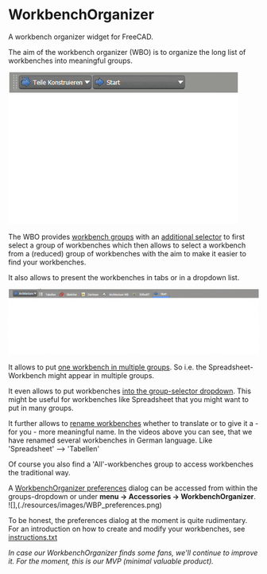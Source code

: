 # WorkbenchOrganizer
A workbench organizer widget for FreeCAD.

The aim of the workbench organizer (WBO) is to organize the long list of workbenches into meaningful groups.

![](./Resources/videos/WBO_dropdown.gif)

The WBO provides <u>workbench groups</u> with an <u>additional selector</u> to first select a group of workbenches which then allows to select a workbench from a (reduced) group of workbenches with the aim to make it easier to find your workbenches.

It also allows to present the workbenches in tabs or in a dropdown list.

![](./Resources/videos/WBO_tabs.gif)

It allows to put <u>one workbench in multiple groups</u>. So i.e. the Spreadsheet-Workbench might appear in multiple groups.

It even allows to put workbenches <u>into the group-selector dropdown</u>. This might be useful for workbenches like Spreadsheet that you might want to put in many groups.

It further allows to <u>rename workbenches</u> whether to translate or to give it a - for you - more meaningful name. In the videos above you can see, that we have renamed several workbenches in German language. Like 'Spreadsheet' --> 'Tabellen'

Of course you also find a 'All'-workbenches group to access workbenches the traditional way.


A <u>WorkbenchOrganizer preferences</u> dialog can be accessed from within the groups-dropdown or under __menu -> Accessories -> WorkbenchOrganizer__.
![],(./resources/images/WBP_preferences.png)

To be honest, the preferences dialog at the moment is quite rudimentary.
For an introduction on how to create and modify your workbenches, see [instructions.txt](./Resources/Instructions.txt)

_In case our WorkbenchOrganizer finds some fans, we'll continue to improve it. For the moment, this is our MVP (minimal valuable product)._
